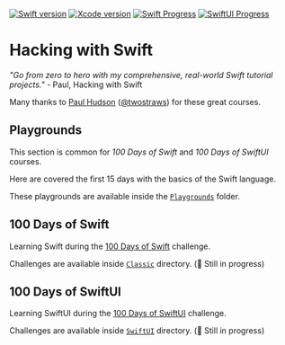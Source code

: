 [![Swift version][swift_badge]][swift_release_notes]
[![Xcode version][xcode_badge]][xcode_website]
[![Swift Progress][swift_progress]][swift_current_day]
[![SwiftUI Progress][swiftui_progress]][swiftui_current_day]

# Hacking with Swift

_"Go from zero to hero with my comprehensive, real-world Swift tutorial projects."_ - Paul, Hacking with Swift

Many thanks to [Paul Hudson](https://twitter.com/twostraws) ([@twostraws](https://github.com/twostraws)) for these great courses.

## Playgrounds

This section is common for _100 Days of Swift_ and _100 Days of SwiftUI_ courses.

Here are covered the first 15 days with the basics of the Swift language.

These playgrounds are available inside the [`Playgrounds`](Playgrounds) folder.

## 100 Days of Swift

Learning Swift during the [100 Days of Swift](https://www.hackingwithswift.com/100) challenge.

Challenges are available inside [`Classic`](Classic) directory. (🚧 Still in progress)

## 100 Days of SwiftUI

Learning SwiftUI during the [100 Days of SwiftUI](https://www.hackingwithswift.com/100/swiftui) challenge.

Challenges are available inside [`SwiftUI`](SwiftUI) directory. (🚧 Still in progress)

[swift_release_notes]: https://swift.org/blog/swift-5-2-released/
[swift_badge]: https://img.shields.io/badge/Swift-5.2-FA7343?logo=swift

[xcode_website]: https://developer.apple.com/xcode/
[xcode_badge]: https://img.shields.io/badge/Xcode-12.0-1575F9?style=flat&logo=Xcode

[swift_current_day]: https://www.hackingwithswift.com/100/59
[swift_progress]: https://img.shields.io/badge/100%20Days%20of%20Swift-59-D64D42

[swiftui_current_day]: https://www.hackingwithswift.com/100/swiftui/18
[swiftui_progress]: https://img.shields.io/badge/100%20Days%20of%20SwiftUI-18-3463DA
